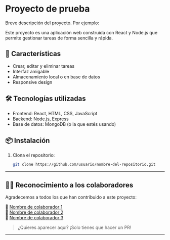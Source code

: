 # Proyecto de prueba

Breve descripción del proyecto. Por ejemplo:

Este proyecto es una aplicación web construida con React y Node.js que permite gestionar tareas de forma sencilla y rápida.

## 🚀 Características

- Crear, editar y eliminar tareas
- Interfaz amigable
- Almacenamiento local o en base de datos
- Responsive design

## 🛠️ Tecnologías utilizadas

- Frontend: React, HTML, CSS, JavaScript
- Backend: Node.js, Express
- Base de datos: MongoDB (o la que estés usando)

## 📦 Instalación

1. Clona el repositorio:
   ```bash
   git clone https://github.com/usuario/nombre-del-repositorio.git

---

## 🙋‍♂️ Reconocimiento a los colaboradores

Agradecemos a todos los que han contribuido a este proyecto:

🌟 [Nombre de colaborador 1](https://github.com/usuario1 )  
🌟 [Nombre de colaborador 2](https://github.com/usuario2 )  
🌟 [Nombre de colaborador 3](https://github.com/usuario3 )

> ¿Quieres aparecer aquí? ¡Solo tienes que hacer un PR!

---